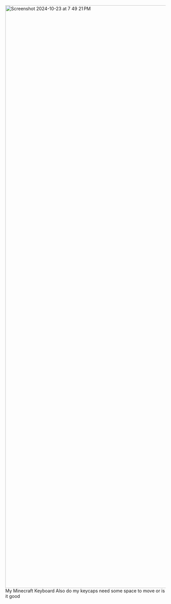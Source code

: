 <img width="1831" alt="Screenshot 2024-10-23 at 7 49 21 PM" src="https://github.com/user-attachments/assets/9f84f33c-4844-4bfc-9b18-93150db9b78b">
My Minecraft Keyboard
Also do my keycaps need some space to move or is it good
